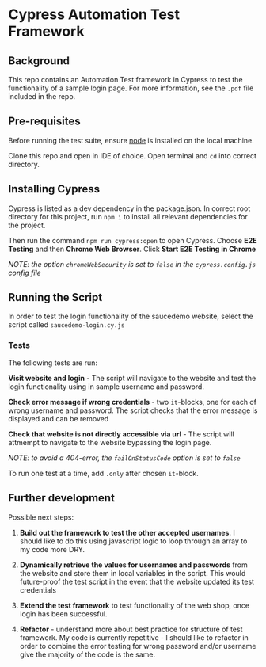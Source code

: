 # Cypress Automation Test Framework

## Background

This repo contains an Automation Test framework in Cypress to test the functionality of a sample login page. For more information, see the `.pdf` file included in the repo.

## Pre-requisites

Before running the test suite, ensure [node](https://nodejs.org/en/download) is installed on the local machine.

Clone this repo and open in IDE of choice. Open terminal and `cd` into correct directory.

## Installing Cypress

Cypress is listed as a dev dependency in the package.json. In correct root directory for this project, run `npm i` to install all relevant dependencies for the project.

Then run the command `npm run cypress:open` to open Cypress. Choose **E2E Testing** and then **Chrome Web Browser**. Click **Start E2E Testing in Chrome** 

_NOTE: the option `chromeWebSecurity` is set to `false` in the `cypress.config.js` config file_

## Running the Script

In order to test the login functionality of the saucedemo website, select the script called `saucedemo-login.cy.js`

### Tests

The following tests are run:

**Visit website and login** - The script will navigate to the website and test the login functionality using in sample username and password. 

**Check error message if wrong credentials** - two `it`-blocks, one for each of wrong username and password. The script checks that the error message is displayed and can be removed

**Check that website is not directly accessible via url** - The script will attmempt to navigate to the website bypassing the login page.

_NOTE: to avoid a 404-error, the `failOnStatusCode` option is set to `false`_

To run one test at a time, add `.only` after chosen `it`-block.

## Further development

Possible next steps:

1. **Build out the framework to test the other accepted usernames**. I should like to do this using javascript logic to loop through an array to my code more DRY.

2. **Dynamically retrieve the values for usernames and passwords** from the website and store them in local variables in the script. This would future-proof the test script in the event that the website updated its test credentials

3. **Extend the test framework** to test functionality of the web shop, once login has been successful.
   
4. **Refactor** - understand more about best practice for structure of test framework. My code is currently repetitive - I should like to refactor in order to combine the error testing for wrong password and/or username give the majority of the code is the same.